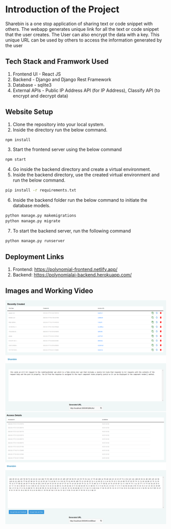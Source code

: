 # Introduction of the Project

Sharebin is a one stop application of sharing text or code snippet with others. The webapp generates unique link for all the text or code snippet that the user creates. The User can also encrypt the data with a key. This unique URL can be used by others to access the information generated by the user

## Tech Stack and Framwork Used
1. Frontend UI - React JS
2. Backend - Django and Django Rest Framework
3. Database - sqlite3
4. External APIs - Public IP Address API (for IP Address), Classify API (to encrypt and decrypt data)

## Website Setup

1. Clone the repository into your local system.
2. Inside the directory run the below command.

```bash
npm install
```
3. Start the frontend server using the below command

```bash
npm start
```
4. Go inside the backend directory and create a virtual environment.
5. Inside the backend directory, use the created virtual environment and run the below command.

```bash
pip install -r requirements.txt
```

6. Inside the backend folder run the below command to initiate the database models.
```bash
python manage.py makemigrations
python manage.py migrate
```
7. To start the backend server, run the following command
```bash
python manage.py runserver
```

## Deployment Links
1. Frontend: https://polynomial-frontend.netlify.app/
2. Backend: https://polynomialai-backend.herokuapp.com/


## Images and Working Video
![Alt text](./img1.png?raw=true "Title")
![Alt text](./img2.png?raw=true "Title")
![Alt text](./img3.png?raw=true "Title")
![Alt text](./img5.png?raw=true "Title")
